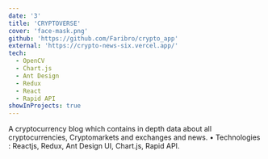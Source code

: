 ```yaml
---
date: '3'
title: 'CRYPTOVERSE'
cover: 'face-mask.png'
github: 'https://github.com/Faribro/crypto_app'
external: 'https://crypto-news-six.vercel.app/'
tech:
  - OpenCV
  - Chart.js
  - Ant Design
  - Redux
  - React
  - Rapid API
showInProjects: true
---
```


A cryptocurrency blog which contains in depth data about all
cryptocurrencies, Cryptomarkets and exchanges and news.
• Technologies : Reactjs, Redux, Ant Design UI, Chart.js, Rapid API.
